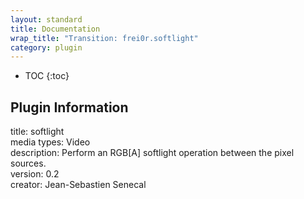 ```yaml
---
layout: standard
title: Documentation
wrap_title: "Transition: frei0r.softlight"
category: plugin
---
```

* TOC
{:toc}

## Plugin Information

title: softlight  
media types:
Video  
description: Perform an RGB[A] softlight operation between the pixel sources.  
version: 0.2  
creator: Jean-Sebastien Senecal  
